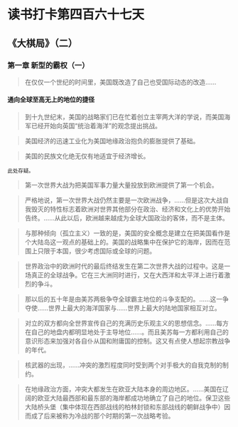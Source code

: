 # 读书打卡第四百六十七天
## 《大棋局》（二）
### 第一章 新型的霸权（一）

> 在仅仅一个世纪的时间里，美国既改造了自己也受国际动态的改造……

#### 通向全球至高无上的地位的捷径

> 到十九世纪末，美国的战略家们已在忙着创立主宰两大洋的学说，而美国海军已经开始向英国“统治着海洋”的观念提出挑战。

> 美国经济的迅速工业化为美国地缘政治抱负的膨胀提供了基础。

> 美国的民族文化绝无仅有地适宜于经济增长。
```
此处存疑。
```
> 第一次世界大战为把美国军事力量大量投放到欧洲提供了第一个机会。

> 严格地说，第一次世界大战仍然主要是一次欧洲战争，……但是这次大战自我毁灭的特性标志着欧洲对世界其他部分在政治、经济和文化上的优势开始告终。……从此以后，欧洲越来越成为全球大国政治的客体，而不是主体。

> 与那种倾向（孤立主义）一致的是，美国的安全概念是建立在把美国看作是个大陆岛这一观点的基础上的。美国的战略集中在保护它的海岸，因而在范围上只限于本国，很少考虑国际或全球的问题。

> 世界政治中的欧洲时代的最后终结发生在第二次世界大战的过程中。这是一场真正的全球战争。它在三大洲同时进行，又在大西洋和太平洋上进行着激烈的争斗。

> 那以后的五十年是由美苏两极争夺全球霸主地位的斗争支配的。……这一争夺使……世界上最大的海洋国家与……世界上最大的陆地国家相互对立。

> 对立的双方都向全世界宣传自己的充满历史乐观主义的思想信念。……每方在自己的地盘内都明显地处于主导地位……。而且美苏每一方都利用自己的意识形态来加强对各自仆从国和附庸国的控制。这又有点使人想起宗教战争的年代。

> 核武器的出现，……冲突的激烈程度同时受到两个对手极大的自我克制的制约。

> 在地缘政治方面，冲突大都发生在欧亚大陆本身的周边地区。……美国在辽阔的欧亚大陆最西部和最东部的海岸都成功地确立了自己的地位。保卫这些大陆桥头堡（集中体现在西部战线的柏林封锁和东部战线的朝鲜战争中）因而成了后来被称为冷战的那个时期的第一次战略考验。